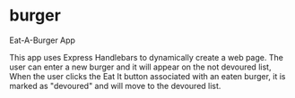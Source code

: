 # burger

Eat-A-Burger App

This app uses Express Handlebars to dynamically create a web page.  The user can enter a new burger and it will appear on the not devoured list,  When the user clicks the Eat It button associated with an eaten burger, it is marked as "devoured" and will move to the devoured list.


